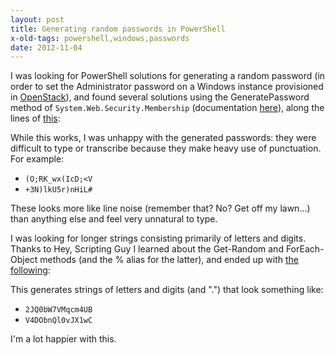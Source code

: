 ```yaml
---
layout: post
title: Generating random passwords in PowerShell
x-old-tags: powershell,windows,passwords
date: 2012-11-04
---
```


I was looking for PowerShell solutions for generating a random password (in
order to set the Administrator password on a Windows instance provisioned in
[OpenStack][]), and found several solutions using the GeneratePassword method
of `System.Web.Security.Membership` (documentation [here][generatepassword]),
along the lines of [this][gist-4011878]:

[openstack]: http://www.openstack.org/
[generatepassword]: http://msdn.microsoft.com/en-us/library/system.web.security.membership.generatepassword.aspx
[gist-4011878]: https://gist.github.com/4011878

<script src="https://gist.github.com/4011878.js"></script>

While this works, I was unhappy with the generated passwords: they
were difficult to type or transcribe because they make heavy use of
punctuation.  For example:

- `(O;RK_wx(IcD;<V`
- `+3N)lkU5r)nHiL#`

These looks more like line noise (remember that?  No?  Get off my
lawn...) than anything else and feel very unnatural to type.

I was looking for longer strings consisting primarily of letters and
digits.  Thanks to Hey, Scripting Guy I learned about the Get-Random
and ForEach-Object methods (and the % alias for the latter), and ended
up with [the following][gist-4011916]:

[gist-4011916]: https://gist.github.com/4011916

<script src="https://gist.github.com/4011916.js"></script>

This generates strings of letters and digits (and ".") that look something like:

- `2JQ0bW7VMqcm4UB`
- `V4DObnQl0vJX1wC`

I'm a lot happier with this.

